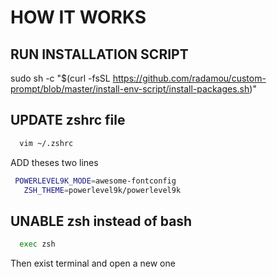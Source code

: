 # HOW IT WORKS

## RUN INSTALLATION SCRIPT

sudo sh -c "$(curl -fsSL https://github.com/radamou/custom-prompt/blob/master/install-env-script/install-packages.sh)"


## UPDATE zshrc file

```sh
  vim ~/.zshrc
```

ADD theses two lines

 ```sh
  POWERLEVEL9K_MODE=awesome-fontconfig
	ZSH_THEME=powerlevel9k/powerlevel9k
```


## UNABLE zsh instead of bash

```sh
  exec zsh
```

Then exist terminal and open a new one

